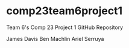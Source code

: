 # comp23team6project1
Team 6's Comp 23 Project 1 GitHub Repository

James Davis
Ben Machlin
Ariel Serruya